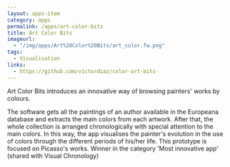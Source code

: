 ```yaml
---
layout: apps-item
category: apps
permalink: /apps/art-color-bits
title: Art Color Bits
imageurl:
  - "/img/apps/Art%20Color%20Bits/art_color.fw.png"
tags:
  - Visualisation
links:
  - https://github.com/victordiaz/color-art-bits-
---
```


Art Color Bits introduces an innovative way of browsing painters' works by colours.

The software gets all the paintings of an author available in the Europeana database and extracts the main colors from each artwork. After that, the whole collection is arranged chronologically with special attention to the main colors. In this way, the app visualises the painter's evolution in the use of colors through the different periods of his/her life. This prototype is focused on Picasso's works. Winner in the category 'Most innovative app' (shared with Visual Chronology)
